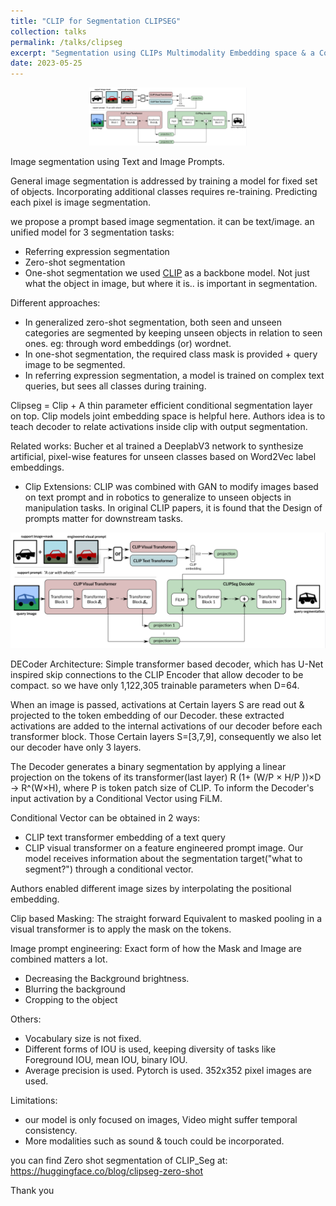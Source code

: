 ```yaml
---
title: "CLIP for Segmentation CLIPSEG"
collection: talks
permalink: /talks/clipseg
excerpt: "Segmentation using CLIPs Multimodality Embedding space & a Conditinal Decoder"
date: 2023-05-25
---
```


<p align="center" width="100%">
    <img width="50%" src="/assets/images/Clipseg_img1.png">
</p>

Image segmentation using Text and Image Prompts. 

General image segmentation is addressed by training a model for fixed set of objects. Incorporating additional classes requires re-training. Predicting each pixel is image segmentation.

we propose a prompt based image segmentation. it can be text/image. an unified model for 3 segmentation tasks:
- Referring expression segmentation
- Zero-shot segmentation
- One-shot segmentation
we used [CLIP](CLIP.md) as a backbone model. Not just what the object in image, but where it is.. is important in segmentation.

Different approaches:
- In generalized zero-shot segmentation, both seen and unseen categories are segmented by keeping unseen objects in relation to seen ones. eg: through word embeddings (or) wordnet.
- In one-shot segmentation, the required class mask is provided + query image to be segmented.
- In referring expression segmentation, a model is trained on complex text queries, but sees all classes during training.

Clipseg = Clip + A thin parameter efficient conditional segmentation layer on top. Clip models joint embedding space is helpful here. Authors idea is to teach decoder to relate activations inside clip with output segmentation.

Related works:
Bucher et al trained a DeeplabV3 network to synthesize artificial, pixel-wise features for unseen classes based on Word2Vec label embeddings.

- Clip Extensions: CLIP was combined with GAN to modify images based on text prompt and in robotics to generalize to unseen objects in manipulation tasks. In original CLIP papers, it is found that the Design of prompts matter for downstream tasks.

![](../assets/images/Clipseg_img1.png)

DECoder Architecture:
Simple transformer based decoder, which has U-Net inspired skip connections to the CLIP Encoder that allow decoder to be compact. so we have only 1,122,305 trainable parameters when D=64.

When an image is passed, activations at Certain layers S are read out & projected to the token embedding of our Decoder. these extracted activations are added to the internal activations of our decoder before each transformer block. Those Certain layers S=[3,7,9], consequently we also let our decoder have only 3 layers.

The Decoder  generates a binary segmentation by applying a linear projection on the tokens of its transformer(last layer) R (1+ (W/P × H/P ))×D → R^(W×H), where P is token patch size of CLIP. To inform the Decoder's input activation by a Conditional Vector using FiLM.

Conditional Vector can be obtained in 2 ways:
- CLIP text transformer embedding of a text query 
- CLIP visual transformer on a feature engineered prompt image.
Our model receives information about the segmentation target("what to segment?") through a conditional vector.

Authors enabled different image sizes by interpolating the positional embedding.

Clip based Masking:
The straight forward Equivalent to masked pooling in a visual transformer is to apply the mask on the tokens.

Image prompt engineering:
Exact form of how the Mask and Image are combined matters a lot.
- Decreasing the Background brightness.
- Blurring the background
- Cropping to the object

Others:
- Vocabulary size is not fixed.
- Different forms of IOU is used, keeping diversity of tasks like Foreground IOU, mean IOU, binary IOU.
- Average precision is used. Pytorch is used. 352x352 pixel images are used.

Limitations:
- our model is only focused on images, Video might suffer temporal consistency.
- More modalities such as sound & touch could be incorporated.

you can find Zero shot segmentation of CLIP_Seg at: https://huggingface.co/blog/clipseg-zero-shot

Thank you